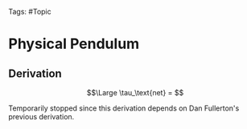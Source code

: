 Tags: #Topic 

# Physical Pendulum

## Derivation

$$\Large \tau_\text{net} = $$

Temporarily stopped since this derivation depends on Dan Fullerton's previous derivation.